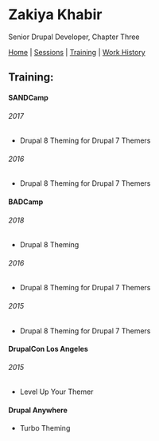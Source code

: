 # Zakiya Khabir
Senior Drupal Developer, Chapter Three

[Home](README.md) | [Sessions](sessions.md) | [Training](training.md) | [Work History](history.md)

## Training:

#### SANDCamp 
###### 2017 
* Drupal 8 Theming for Drupal 7 Themers 

###### 2016
* Drupal 8 Theming for Drupal 7 Themers 

#### BADCamp 
###### 2018 
* Drupal 8 Theming 

###### 2016
* Drupal 8 Theming for Drupal 7 Themers

###### 2015 
* Drupal 8 Theming for Drupal 7 Themers

#### DrupalCon Los Angeles 
###### 2015 
* Level Up Your Themer

#### Drupal Anywhere 
* Turbo Theming

<!-- Global site tag (gtag.js) - Google Analytics -->
<script async src="https://www.googletagmanager.com/gtag/js?id=UA-112629372-1"></script>
<script>
  window.dataLayer = window.dataLayer || [];
  function gtag(){dataLayer.push(arguments);}
  gtag('js', new Date());

  gtag('config', 'UA-112629372-1');
</script>